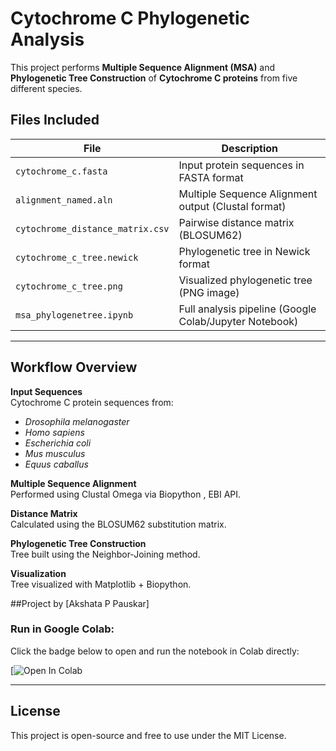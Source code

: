 # Cytochrome C Phylogenetic Analysis

This project performs **Multiple Sequence Alignment (MSA)** and **Phylogenetic Tree Construction** of **Cytochrome C proteins** from five different species.

## Files Included

| File | Description |
|------|-------------|
| `cytochrome_c.fasta` | Input protein sequences in FASTA format |
| `alignment_named.aln` | Multiple Sequence Alignment output (Clustal format) |
| `cytochrome_distance_matrix.csv` | Pairwise distance matrix (BLOSUM62) |
| `cytochrome_c_tree.newick` | Phylogenetic tree in Newick format |
| `cytochrome_c_tree.png` | Visualized phylogenetic tree (PNG image) |
| `msa_phylogenetree.ipynb` | Full analysis pipeline (Google Colab/Jupyter Notebook) |

---

## Workflow Overview

**Input Sequences**  
Cytochrome C protein sequences from:  
- *Drosophila melanogaster*  
- *Homo sapiens*  
- *Escherichia coli*  
- *Mus musculus*  
- *Equus caballus*


**Multiple Sequence Alignment**  
Performed using Clustal Omega via Biopython , EBI API.

**Distance Matrix**  
Calculated using the BLOSUM62 substitution matrix.

**Phylogenetic Tree Construction**  
Tree built using the Neighbor-Joining method.

**Visualization**  
Tree visualized with Matplotlib + Biopython.

##Project by [Akshata P Pauskar]


### Run in Google Colab:

Click the badge below to open and run the notebook in Colab directly:

[![Open In Colab](https://colab.research.google.com/github/akshata2025/multiple-sequence-alignment/blob/main/msa_phylogenetree.ipynb)

---

## License

This project is open-source and free to use under the MIT License.
